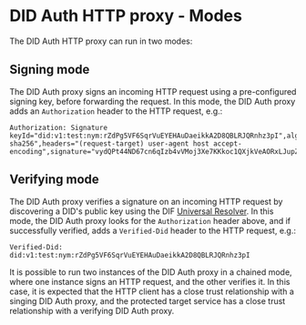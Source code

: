 # DID Auth HTTP proxy - Modes

The DID Auth HTTP proxy can run in two modes:

## Signing mode

The DID Auth proxy signs an incoming HTTP request using a pre-configured signing key, before forwarding the request. In this mode, the DID
Auth proxy adds an `Authorization` header to the HTTP request, e.g.:

	Authorization: Signature keyId="did:v1:test:nym:rZdPg5VF6SqrVuEYEHAuDaeikkA2D8QBLRJQRnhz3pI",algorithm="rsa-sha256",headers="(request-target) user-agent host accept-encoding",signature="vydQPt44ND67cn6qIzb4vVMoj3Xe7KKkoc1QXjkVeAORxLJupZGnb7EfFUKPNQWLwu0s/FJMlw3uwq1JnaXX2v8fjfjNlWcKO8RO/OL2Um7TViuLlBNmGFbliOGMjICNTXegS5q7tdnF6MoKwwtjWqkWi9o2YihZBWiwC6FxyOA3xBHqs6Xnf5VZ6MqQddFAjSLtnRuL0HwQEQ2ZkdLSxLKcOvet8siMEpTQRsFBAfxz6C/bsDiIvwzd0L2HVrv1qjzeaV+SeGBW0WXRpxuQCbcuTiKqxTogtCzu3WPDWUwrhb1ZTat+kv+umzoYCjOJKuxmOnXm4VSWDlOyqUNvfQ=="

## Verifying mode

The DID Auth proxy verifies a signature on an incoming HTTP request by discovering a DID's public key using the DIF [Universal Resolver](https://github.com/decentralized-identity/universal-resolver/). In this mode, the DID Auth proxy looks
for the `Authorization` header above, and if successfully verified, adds a `Verified-Did` header to the HTTP request, e.g.:

	Verified-Did: did:v1:test:nym:rZdPg5VF6SqrVuEYEHAuDaeikkA2D8QBLRJQRnhz3pI

It is possible to run two instances of the DID Auth proxy in a chained mode, where one instance signs an HTTP request, and the other verifies it. In this case,
it is expected that the HTTP client has a close trust relationship with a singing DID Auth proxy, and the protected target service has a close trust relationship
with a verifying DID Auth proxy.
